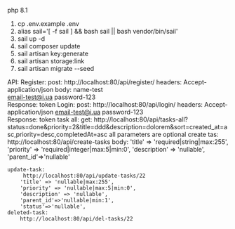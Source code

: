 php 8.1
1. cp .env.example .env
2. alias sail='[ -f sail ] && bash sail || bash vendor/bin/sail'
3. sail up -d
4. sail composer update
5. sail artisan key:generate
6. sail artisan storage:link
7. sail artisan migrate --seed


API:
    Register:
        post: http://localhost:80/api/register/
        headers: Accept-application/json
        body: name-test         
              email-test@i.ua
              password-123  
        Response: token
    Login:
        post: http://localhost:80/api/login/
        headers: Accept-application/json
        email-test@i.ua
        password-123  
        Response: token
    task all:
        get: http://localhost:80/api/tasks-all?status=done&priority=2&title=ddd&description=dolorem&sort=created_at=asc,priority=desc,completedAt=asc
        all parameters are optional
    create tas:
        http://localhost:80/api/create-tasks
        body:
            'title' => 'required|string|max:255',
            'priority' => 'required|integer|max:5|min:0',
            'description' => 'nullable',
            'parent_id'=>'nullable'
       
    update-task:
         http://localhost:80/api/update-tasks/22
        'title' => 'nullable|max:255',
        'priority' => 'nullable|max:5|min:0',
        'description' => 'nullable',
        'parent_id'=>'nullable|min:1',
        'status'=>'nullable',
    deleted-task:
        http://localhost:80/api/del-tasks/22

    
